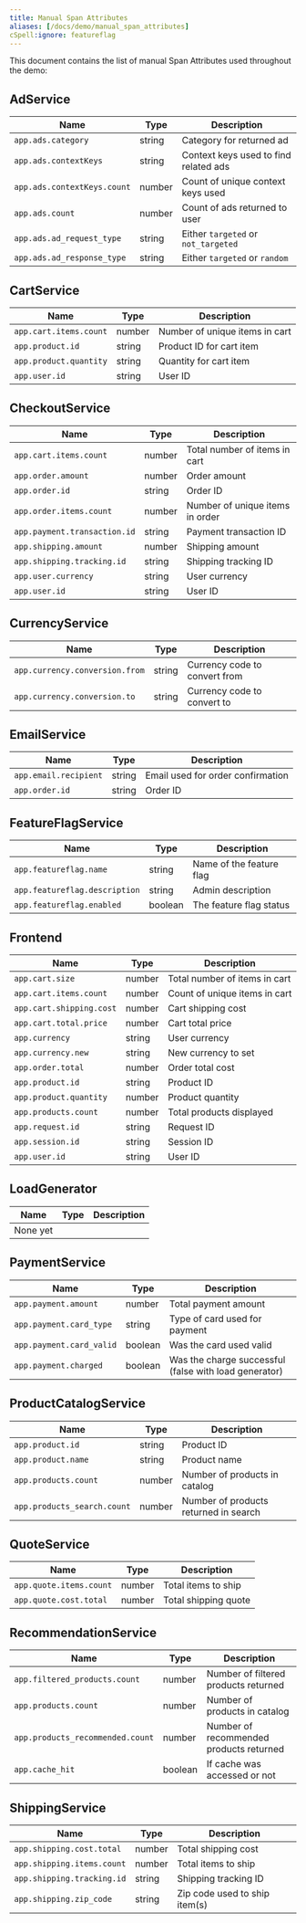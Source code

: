 ```yaml
---
title: Manual Span Attributes
aliases: [/docs/demo/manual_span_attributes]
cSpell:ignore: featureflag
---
```


This document contains the list of manual Span Attributes used throughout the
demo:

## AdService

| Name                        | Type   | Description                           |
| --------------------------- | ------ | ------------------------------------- |
| `app.ads.category`          | string | Category for returned ad              |
| `app.ads.contextKeys`       | string | Context keys used to find related ads |
| `app.ads.contextKeys.count` | number | Count of unique context keys used     |
| `app.ads.count`             | number | Count of ads returned to user         |
| `app.ads.ad_request_type`   | string | Either `targeted` or `not_targeted`   |
| `app.ads.ad_response_type`  | string | Either `targeted` or `random`         |

## CartService

| Name                   | Type   | Description                    |
| ---------------------- | ------ | ------------------------------ |
| `app.cart.items.count` | number | Number of unique items in cart |
| `app.product.id`       | string | Product ID for cart item       |
| `app.product.quantity` | string | Quantity for cart item         |
| `app.user.id`          | string | User ID                        |

## CheckoutService

| Name                         | Type   | Description                     |
| ---------------------------- | ------ | ------------------------------- |
| `app.cart.items.count`       | number | Total number of items in cart   |
| `app.order.amount`           | number | Order amount                    |
| `app.order.id`               | string | Order ID                        |
| `app.order.items.count`      | number | Number of unique items in order |
| `app.payment.transaction.id` | string | Payment transaction ID          |
| `app.shipping.amount`        | number | Shipping amount                 |
| `app.shipping.tracking.id`   | string | Shipping tracking ID            |
| `app.user.currency`          | string | User currency                   |
| `app.user.id`                | string | User ID                         |

## CurrencyService

| Name                           | Type   | Description                   |
| ------------------------------ | ------ | ----------------------------- |
| `app.currency.conversion.from` | string | Currency code to convert from |
| `app.currency.conversion.to`   | string | Currency code to convert to   |

## EmailService

| Name                  | Type   | Description                       |
| --------------------- | ------ | --------------------------------- |
| `app.email.recipient` | string | Email used for order confirmation |
| `app.order.id`        | string | Order ID                          |

## FeatureFlagService

| Name                          | Type    | Description              |
| ----------------------------- | ------- | ------------------------ |
| `app.featureflag.name`        | string  | Name of the feature flag |
| `app.featureflag.description` | string  | Admin description        |
| `app.featureflag.enabled`     | boolean | The feature flag status  |

## Frontend

| Name                     | Type   | Description                   |
| ------------------------ | ------ | ----------------------------- |
| `app.cart.size`          | number | Total number of items in cart |
| `app.cart.items.count`   | number | Count of unique items in cart |
| `app.cart.shipping.cost` | number | Cart shipping cost            |
| `app.cart.total.price`   | number | Cart total price              |
| `app.currency`           | string | User currency                 |
| `app.currency.new`       | string | New currency to set           |
| `app.order.total`        | number | Order total cost              |
| `app.product.id`         | string | Product ID                    |
| `app.product.quantity`   | number | Product quantity              |
| `app.products.count`     | number | Total products displayed      |
| `app.request.id`         | string | Request ID                    |
| `app.session.id`         | string | Session ID                    |
| `app.user.id`            | string | User ID                       |

## LoadGenerator

| Name     | Type | Description |
| -------- | ---- | ----------- |
| None yet |      |             |

## PaymentService

| Name                     | Type    | Description                                           |
| ------------------------ | ------- | ----------------------------------------------------- |
| `app.payment.amount`     | number  | Total payment amount                                  |
| `app.payment.card_type`  | string  | Type of card used for payment                         |
| `app.payment.card_valid` | boolean | Was the card used valid                               |
| `app.payment.charged`    | boolean | Was the charge successful (false with load generator) |

## ProductCatalogService

| Name                        | Type   | Description                           |
| --------------------------- | ------ | ------------------------------------- |
| `app.product.id`            | string | Product ID                            |
| `app.product.name`          | string | Product name                          |
| `app.products.count`        | number | Number of products in catalog         |
| `app.products_search.count` | number | Number of products returned in search |

## QuoteService

| Name                    | Type   | Description          |
| ----------------------- | ------ | -------------------- |
| `app.quote.items.count` | number | Total items to ship  |
| `app.quote.cost.total`  | number | Total shipping quote |

## RecommendationService

| Name                             | Type    | Description                             |
| -------------------------------- | ------- | --------------------------------------- |
| `app.filtered_products.count`    | number  | Number of filtered products returned    |
| `app.products.count`             | number  | Number of products in catalog           |
| `app.products_recommended.count` | number  | Number of recommended products returned |
| `app.cache_hit`                  | boolean | If cache was accessed or not            |

## ShippingService

| Name                       | Type   | Description                   |
| -------------------------- | ------ | ----------------------------- |
| `app.shipping.cost.total`  | number | Total shipping cost           |
| `app.shipping.items.count` | number | Total items to ship           |
| `app.shipping.tracking.id` | string | Shipping tracking ID          |
| `app.shipping.zip_code`    | string | Zip code used to ship item(s) |

